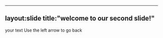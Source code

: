 ------
layout:slide
title:"welcome to our second slide!"
------
your text
Use the left arrow to go back
